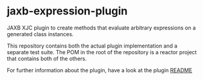 # jaxb-expression-plugin
JAXB XJC plugin to create methods that evaluate arbitrary expressions on a generated class instances.

This repository contains both the actual plugin implementation and a separate test suite.
The POM in the root of the repository is a reactor project that contains both of the others.

For further information about the plugin, have a look at the plugin [README](plugin/READMOE.md)

